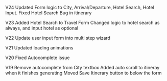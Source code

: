 V24
Updated Form logic to City, Arrival/Departure, Hotel Search, Hotel Input.
Fixed Hotel Search Bug in itinerary

V23
Added Hotel Search to Travel Form Changed logic to hotel search as always, and input hotel as optional

V22
Update user input form into multi step wizard

V21 
Updated loading animations

V20 
Fixed Autocomplete issue

V19 Remove autocomplete from City textbox Added auto scroll to itineray when it finishes generating Moved Save Itinerary button to below the form